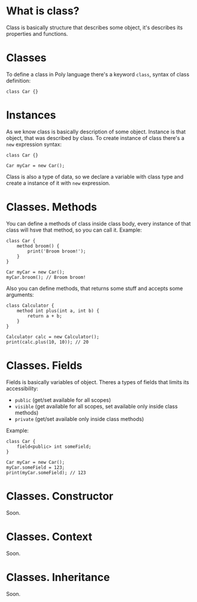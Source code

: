 # What is class? 
Class is basically structure that describes some object, it's describes its properties and functions. 

# Classes
To define a class in Poly language there's a keyword `class`, syntax of class definition:
```poly
class Car {} 
```

# Instances
As we know class is basically description of some object. Instance is that object, that was described by class. To create instance of class there's a `new` expression syntax:
```poly
class Car {} 

Car myCar = new Car();
```
Class is also a type of data, so we declare a variable with class type and create a instance of it with `new` expression. 

# Classes. Methods
You can define a methods of class inside class body, every instance of that class will hsve that method, so you can call it. Example:
```poly
class Car {
    method broom() {
        print('Broom broom!');
    }
}

Car myCar = new Car();
myCar.broom(); // Broom broom! 
```

Also you can define methods, that returns some stuff and accepts some arguments:
```poly
class Calculator {
    method int plus(int a, int b) {
        return a + b;
    } 
}

Calculator calc = new Calculator();
print(calc.plus(10, 10)); // 20
```

# Classes. Fields
Fields is basically variables of object. 
Theres a types of fields that limits its accessibility:
- `public` (get/set available for all scopes) 
- `visible` (get available for all scopes, set available only inside class methods) 
- `private` (get/set available only inside class methods)

Example:
```poly
class Car {
    field<public> int someField;
}

Car myCar = new Car();
myCar.someField = 123;
print(myCar.someField); // 123
```

# Classes. Constructor
Soon. 

# Classes. Context
Soon. 

# Classes. Inheritance
Soon. 
